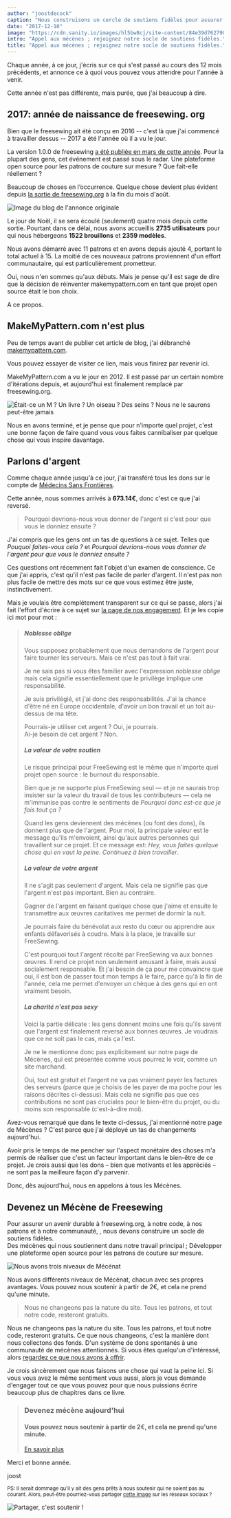 ```yaml
---
author: "joostdecock"
caption: "Nous construisons un cercle de soutiens fidèles pour assurer un avenir durable à freesewing.org, à notre code, à nos modèles et à notre communauté."
date: "2017-12-10"
image: "https://cdn.sanity.io/images/hl5bw8cj/site-content/84e39d762790744f10fe17bcb971f99e98550299-2000x1334.jpg"
intro: "Appel aux mécènes ; rejoignez notre socle de soutiens fidèles."
title: "Appel aux mécènes ; rejoignez notre socle de soutiens fidèles."
---
```


Chaque année, à ce jour, j'écris sur ce qui s'est passé au cours des 12 mois précédents, et annonce ce à quoi vous pouvez vous attendre pour l'année à venir.

Cette année n'est pas différente, mais purée, que j'ai beaucoup à dire.

## 2017: année de naissance de freesewing. org

Bien que le freesewing ait été conçu en 2016 -- c'est là que j'ai commencé à travailler dessus -- 2017 a été l'année où il a vu le jour.

La version 1.0.0 de freesewing [a été publiée en mars de cette année](/blog/announcing-freesewing/). Pour la plupart des gens, cet événement est passé sous le radar. Une plateforme open source pour les patrons de couture sur mesure ? Que fait-elle réellement ?

Beaucoup de choses en l’occurrence. Quelque chose devient plus évident depuis [la sortie de freesewing.org](/blog/open-for-business/) à la fin du mois d'août.

![Image du blog de l'annonce originale](https://posts.freesewing.org/uploads/open_e799153fa2.jpg)

Le jour de Noël, il se sera écoulé (seulement) quatre mois depuis cette sortie. Pourtant dans ce délai, nous avons accueillis **2735 utilisateurs** pour qui nous hébergeons **1522 brouillons** et **2359 modèles**.

Nous avons démarré avec 11 patrons et en avons depuis ajouté 4, portant le total actuel à 15. La moitié de ces nouveaux patrons proviennent d'un effort communautaire, qui est particulièrement prometteur.

Oui, nous n'en sommes qu'aux débuts. Mais je pense qu'il est sage de dire que la décision de réinventer makemypattern.com en tant que projet open source était le bon choix.

A ce propos.

## MakeMyPattern.com n'est plus
Peu de temps avant de publier cet article de blog, j'ai débranché [makemypattern.com](https://makemypattern.com/).

Vous pouvez essayer de visiter ce lien, mais vous finirez par revenir ici.

MakeMyPattern.com a vu le jour en 2012. Il est passé par un certain nombre d'itérations depuis, et aujourd'hui est finalement remplacé par freesewing.org.

![Était-ce un M ? Un livre ? Un oiseau ? Des seins ? Nous ne le saurons peut-être jamais](https://posts.freesewing.org/uploads/mmp_27886c8346.png)

Nous en avons terminé, et je pense que pour n'importe quel projet, c'est une bonne façon de faire quand vous vous faites cannibaliser par quelque chose qui vous inspire davantage.

## Parlons d'argent
Comme chaque année jusqu'à ce jour, j'ai transféré tous les dons sur le compte de [Médecins Sans Frontières](http://www.msf.org/).

Cette année, nous sommes arrivés à **673.14€**, donc c'est ce que j'ai reversé.

> Pourquoi devrions-nous vous donner de l'argent si c'est pour que vous le donniez ensuite ?

J'ai compris que les gens ont un tas de questions à ce sujet. Telles que *Pouquoi faites-vous cela ?* et *Pourquoi devrions-nous vous donner de l'argent pour que vous le donniez ensuite ?*

Ces questions ont récemment fait l'objet d'un examen de conscience. Ce que j'ai appris, c'est qu'il n'est pas facile de parler d'argent. Il n'est pas non plus facile de mettre des mots sur ce que vous estimez être juste, instinctivement.

Mais je voulais être complètement transparent sur ce qui se passe, alors j'ai fait l'effort d'écrire à ce sujet sur [la page de nos engagement](/about/pledge). Et je les copie ici mot pour mot :

> ##### Noblesse oblige
> 
> Vous supposez probablement que nous demandons de l'argent pour faire tourner les serveurs. Mais ce n'est pas tout à fait vrai.
> 
> Je ne sais pas si vous êtes familier avec l'expression *noblesse oblige* mais cela signifie essentiellement que le privilège implique une responsabilité.
> 
> Je suis privilégié, et j'ai donc des responsabilités. J'ai la chance d'être né en Europe occidentale, d'avoir un bon travail et un toit au-dessus de ma tête.
> 
> Pourrais-je utiliser cet argent ? Oui, je pourrais.  
> Ai-je besoin de cet argent ? Non.
> 
> ##### La valeur de votre soutien
> 
> Le risque principal pour FreeSewing est le même que n'importe quel projet open source : le burnout du responsable.
> 
> Bien que je ne supporte plus FreeSewing seul — et je ne saurais trop insister sur la valeur du travail de tous les contributeurs — cela ne m'immunise pas contre le sentiments de *Pourquoi donc est-ce que je fais tout ça ?*
> 
> Quand les gens deviennent des mécènes (ou font des dons), ils donnent plus que de l'argent. Pour moi, la principale valeur est le message qu'ils m'envoient, ainsi qu'aux autres personnes qui travaillent sur ce projet. Et ce message est: *Hey, vous faites quelque chose qui en vaut la peine. Continuez à bien travailler*.
> 
> ##### La valeur de votre argent
> 
> Il ne s'agit pas seulement d'argent. Mais cela ne signifie pas que l'argent n'est pas important. Bien au contraire.
> 
> Gagner de l'argent en faisant quelque chose que j'aime et ensuite le transmettre aux œuvres caritatives me permet de dormir la nuit.
> 
> Je pourrais faire du bénévolat aux resto du cœur ou apprendre aux enfants défavorisés à coudre. Mais à la place, je travaille sur FreeSewing.
> 
> C'est pourquoi tout l'argent récolté par FreeSewing va aux bonnes œuvres. Il rend ce projet non seulement amusant à faire, mais aussi socialement responsable. Et j'ai besoin de ça pour me convaincre que oui, il est bon de passer tout mon temps à le faire, parce qu'à la fin de l'année, cela me permet d'envoyer un chèque à des gens qui en ont vraiment besoin.
> 
> ##### La charité n'est pas sexy
> 
> Voici la partie délicate : les gens donnent moins une fois qu'ils savent que l'argent est finalement reversé aux bonnes œuvres. Je voudrais que ce ne soit pas le cas, mais ça l'est.
> 
> Je ne le mentionne donc pas explicitement sur notre page de Mécènes, qui est présentée comme vous pourrez le voir, comme un site marchand.
> 
> Oui, tout est gratuit et l'argent ne va pas vraiment payer les factures des serveurs (parce que je choisis de les payer de ma poche pour les raisons décrites ci-dessus). Mais cela ne signifie pas que ces contributions ne sont pas cruciales pour le bien-être du projet, ou du moins son responsable (c'est-à-dire moi).

Avez-vous remarqué que dans le texte ci-dessus, j'ai mentionné notre page de Mécènes ? C'est parce que j'ai déployé un tas de changements aujourd'hui.

Avoir pris le temps de me pencher sur l'aspect monétaire des choses m'a permis de réaliser que c'est un facteur important dans le bien-être de ce projet. Je crois aussi que les dons – bien que motivants et les appréciés – ne sont pas la meilleure façon d’y parvenir.

Donc, dès aujourd'hui, nous en appelons à tous les Mécènes.

## Devenez un Mécène de Freesewing

Pour assurer un avenir durable à freesewing.org, à notre code, à nos patrons et à notre communauté, , nous devons construire un socle de soutiens fidèles.  
Des mécènes qui nous soutiennent dans notre travail principal ; Développer une plateforme open source pour les patrons de couture sur mesure.

![Nous avons trois niveaux de Mécénat](https://posts.freesewing.org/uploads/patron_medals_2160e69d77.jpg)

Nous avons différents niveaux de Mécénat, chacun avec ses propres avantages. Vous pouvez nous soutenir à partir de 2€, et cela ne prend qu'une minute.

> Nous ne changeons pas la nature du site. Tous les patrons, et tout notre code, resteront gratuits.

Nous ne changeons pas la nature du site. Tous les patrons, et tout notre code, resteront gratuits. Ce que nous changeons, c'est la manière dont nous collectons des fonds. D'un système de dons spontanés à une communauté de mécènes attentionnés. Si vous êtes quelqu'un d'intéressé, alors [regardez ce que nous avons à offrir](/patrons/join).

Je crois sincèrement que nous faisons une chose qui vaut la peine ici. Si vous vous avez le même sentiment vous aussi, alors je vous demande d'engager tout ce que vous pouvez pour que nous puissions écrire beaucoup plus de chapitres dans ce livre.

> ### Devenez mécène aujourd'hui
> 
> #### Vous pouvez nous soutenir à partir de 2€, et cela ne prend qu'une minute.
> 
> [En savoir plus](/patrons/join)

Merci et bonne année.

joost

<small>PS: Il serait dommage qu'il y ait des gens prêts à nous soutenir qui ne soient pas au courant. Alors, peut-être pourriez-vous partager [cette image](patrons-ig.png) sur les réseaux sociaux ? <i class="fa fa-arrow-down" aria-hidden="true"></i></small>

![Partager, c'est soutenir !](https://posts.freesewing.org/uploads/patrons_ig_45e11fe270.png)





